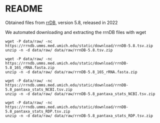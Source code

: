 # README

Obtained files from [rrDB](https://rrndb.umms.med.umich.edu/static/download/), version 5.8, released in 2022

We automated downloading and extracting the rrnDB files with wget

```
wget -P data/raw/ -nc https://rrndb.umms.med.umich.edu/static/download/rrnDB-5.8.tsv.zip
unzip -n -d data/raw/ data/raw/rrnDB-5.8.tsv.zip

wget -P data/raw/ -nc https://rrndb.umms.med.umich.edu/static/download/rrnDB-5.8_16S_rRNA.fasta.zip
unzip -n -d data/raw/ data/raw/rrnDB-5.8_16S_rRNA.fasta.zip

wget -P data/raw/ -nc https://rrndb.umms.med.umich.edu/static/download/rrnDB-5.8_pantaxa_stats_NCBI.tsv.zip
unzip -n -d data/raw/ data/raw/rrnDB-5.8_pantaxa_stats_NCBI.tsv.zip

wget -P data/raw/ -nc https://rrndb.umms.med.umich.edu/static/download/rrnDB-5.8_pantaxa_stats_RDP.tsv.zip
unzip -n -d data/raw/ data/raw/rrnDB-5.8_pantaxa_stats_RDP.tsv.zip
```
